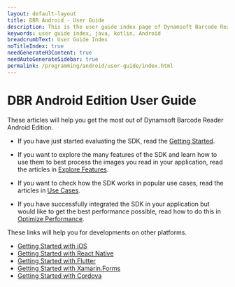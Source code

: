 ```yaml
---
layout: default-layout
title: DBR Android - User Guide 
description: This is the user guide index page of Dynamsoft Barcode Reader Android SDK.
keywords: user guide index, java, kotlin, Android
breadcrumbText: User Guide Index
noTitleIndex: true
needGenerateH3Content: true
needAutoGenerateSidebar: true
permalink: /programming/android/user-guide/index.html
---
```


# DBR Android Edition User Guide

These articles will help you get the most out of Dynamsoft Barcode Reader Android Edition.

* If you have just started evaluating the SDK, read the [Getting Started](../user-guide.md).

* If you want to explore the many features of the SDK and learn how to use them to best process the images you read in your application, read the articles in [Explore Features](explore-features/index.md).

* If you want to check how the SDK works in popular use cases, read the articles in [Use Cases](use-cases/index.md).

* If you have successfully integrated the SDK in your application but would like to get the best performance possible, read how to do this in [Optimize Performance](../quick-performance-settings.md).

These links will help you for developments on other platforms.

- <a target="_blank" href="https://www.dynamsoft.com/barcode-reader/docs/mobile/programming/objectivec-swift/?ver=latest">Getting Started with iOS</a>
- <a target="_blank" href="https://www.dynamsoft.com/capture-vision/docs/programming/react-native/?ver=latest">Getting Started with React Native</a>
- <a target="_blank" href="https://www.dynamsoft.com/capture-vision/docs/programming/react-native/?ver=latest">Getting Started with Flutter</a>
- <a target="_blank" href="https://www.dynamsoft.com/capture-vision/docs/programming/react-native/?ver=latest">Getting Started with Xamarin.Forms</a>
- <a target="_blank" href="https://www.dynamsoft.com/capture-vision/docs/programming/react-native/?ver=latest">Getting Started with Cordova</a>
